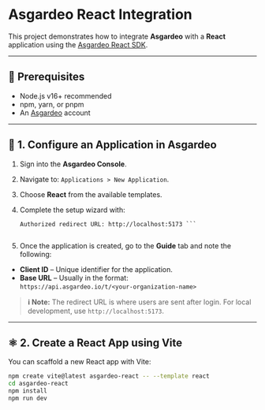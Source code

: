 # Asgardeo React Integration

This project demonstrates how to integrate **Asgardeo** with a **React** application using the [Asgardeo React SDK](https://www.npmjs.com/package/@asgardeo/react).

---

## 🚀 Prerequisites

- Node.js v16+ recommended
- npm, yarn, or pnpm
- An [Asgardeo](https://www.asgardeo.io/) account

---

## 🔧 1. Configure an Application in Asgardeo

1. Sign into the **Asgardeo Console**.
2. Navigate to: `Applications > New Application`.
3. Choose **React** from the available templates.
4. Complete the setup wizard with:
    
    ```Name: asgardeo-react
    Authorized redirect URL: http://localhost:5173 ```


5. Once the application is created, go to the **Guide** tab and note the following:

- **Client ID** – Unique identifier for the application.
- **Base URL** – Usually in the format:  
  `https://api.asgardeo.io/t/<your-organization-name>`

> **ℹ️ Note:** The redirect URL is where users are sent after login. For local development, use `http://localhost:5173`.

---

## ⚛️ 2. Create a React App using Vite

You can scaffold a new React app with Vite:

```bash
npm create vite@latest asgardeo-react -- --template react
cd asgardeo-react
npm install
npm run dev
